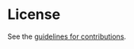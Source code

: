 # License

See the
[guidelines for contributions](https://github.com/StefanoSalsano/carbon-aware/blob/main/CONTRIBUTING.md).
